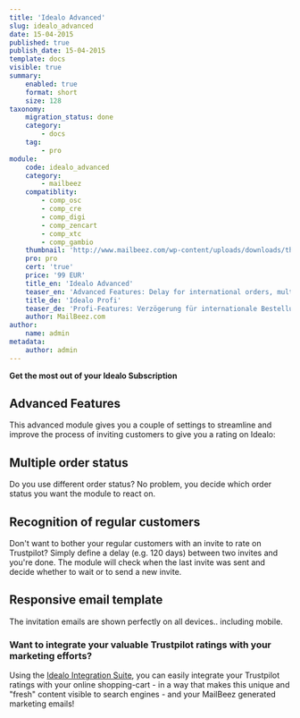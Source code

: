 ```yaml
---
title: 'Idealo Advanced'
slug: idealo_advanced
date: 15-04-2015
published: true
publish_date: 15-04-2015
template: docs
visible: true
summary:
    enabled: true
    format: short
    size: 128
taxonomy:
    migration_status: done
    category:
        - docs
    tag:
        - pro
module:
    code: idealo_advanced
    category:
        - mailbeez
    compatiblity:
        - comp_osc
        - comp_cre
        - comp_digi
        - comp_zencart
        - comp_xtc
        - comp_gambio
    thumbnail: 'http://www.mailbeez.com/wp-content/uploads/downloads/thumbnails/2013/06/top_64.png'
    pro: pro
    cert: 'true'
    price: '99 EUR'
    title_en: 'Idealo Advanced'
    teaser_en: 'Advanced Features: Delay for international orders, multiple Order status, recognition of regular customers'
    title_de: 'Idealo Profi'
    teaser_de: 'Profi-Features: Verzögerung für internationale Bestellungen, Stammkunden-Erkennung und mehr'
    author: MailBeez.com
author:
    name: admin
metadata:
    author: admin
---
```


**Get the most out of your Idealo Subscription**

## Advanced Features

This advanced module gives you a couple of settings to streamline and improve the process of inviting customers to give you a rating on Idealo:

## Multiple order status

Do you use different order status? No problem, you decide which order status you want the module to react on.

## Recognition of regular customers

Don't want to bother your regular customers with an invite to rate on Trustpilot? Simply define a delay (e.g. 120 days) between two invites and you're done. The module will check when the last invite was sent and decide whether to wait or to send a new invite.

## Responsive email template

The invitation emails are shown perfectly on all devices.. including mobile.

### Want to integrate your valuable Trustpilot ratings with your marketing efforts?

Using the [Idealo Integration Suite](/documentation/configbeez/config_idealo_rss_importer/), you can easily integrate your Trustpilot ratings with your online shopping-cart - in a way that makes this unique and "fresh" content visible to search engines - and your MailBeez generated marketing emails!
